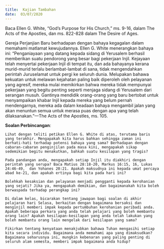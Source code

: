 ```yaml
---
title:  Kajian Tambahan
date:  03/07/2020
---
```


Baca Ellen G. White, “God’s Purpose for His Church,” ms. 9-16, dalam The Acts of the Apostles, dan ms. 822-828 dalam The Desire of Ages.

Gereja Perjanjian Baru berhadapan dengan bahaya kegagalan dalam memahami matlamat kewujudannya. Ellen G. White menerangkan bahaya ini: “Penganiayaan yang datang kepada sidang di Yerusalem berhasil memberikan suatu pendorong yang besar bagi pekerjaan Injil. Kejayaan telah menyertai pekerjaan Injil di tempat itu, dan ada bahayanya kerana murid-murid terlalu berlambat-lambat di sana, tidak mengendahkan perintah Juruselamat untuk pergi ke seluruh dunia. Melupakan bahawa kekuatan untuk melawan kejahatan paling baik diperoleh oleh pelayanan yang agresif, mereka mulai memikirkan bahwa mereka tidak mempunyai pekerjaan yang begitu penting seperti menjaga sidang di Yerusalem dari serangan musuh. Gantinya mendidik orang-orang yang baru bertobat untuk menyampaikan khabar Injil kepada mereka yang belum pernah mendengarnya, mereka ada dalam keadaan bahaya mengambil jalan yang akan menuntun semua untuk merasa puas dengan apa yang telah dilaksanakan.”—The Acts of the Apostles, ms. 105.

**Soalan Perbincangan**:

`Lihat dengan teliti petikan Ellen G. White di atas, terutama baris yang terakhir. Mengapakah kita harus bahkan sehingga zaman ini berhati-hati terhadap potensi bahaya yang sama? Berhadapan dengan cabaran-cabaran penginjilan pada masa kini, mengapakah sikap sedemikian begitu menakutkan, bahkah suatu kesilapan yang tragis?`

`Pada pandangan anda, mengapakah setiap Injil itu diakhiri dengan perintah yang serupa? Baca Matius 28:18-20, Markus 16:15, 16, Lukas 24:46-49,  dan Yohanes 20:21. Apakah maksudnya ini kepada umat percaya abad ke-21, dan apakah ertinya bagi kita pada hari ini?`

`Bolehkah kesaksian dan pelayanan menjadi pengganti kepada kerohanian yang sejati? Jika ya, mengapakah demikian, dan bagaimanakah kita boleh berwaspada terhadap perangkap ini?`

`Di dalam kelas, bicarakan tentang jawapan bagi soalan di akhir pelajaran hari Selasa, berkaitan dengan bagaimana bersaksi dan menginjil memberi impak kepada pertumbuhan kerohanian peribadi anda. Apakah beberapa perkara yang anda telah pelajari yang boleh membantu orang lain? Apakah kesilapan-kesilapan yang anda telah lakukan yang boleh membantu orang lain mengelak dari kesilapan yang sama?`

`Fikirkan tentang kenyataan menakjubkan bahawa Tuhan mengasihi setiap kita secara individu. Bagaimana anda memahami apa yang dimaksudkan? Bagaimana seharusnya ini, mungkin kebenaran yang paling penting di seluruh alam semesta, memberi impak bagaimana anda hidup?`